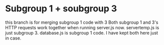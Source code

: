 # Subgroup 1 + soubgroup 3
this branch is for merging subgroup 1 code with 3
Both subgroup 1 and 3's HTTP requests work together when running server.js now.
servertemp.js is just subgroup 3. database.js is subgroup 1 code. I have kept both here just in case.